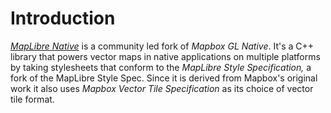 # Introduction

*[MapLibre Native](https://github.com/track-asia-vn/maplibre-native)* is a community led fork of *Mapbox GL Native*. It's a C++ library that powers 
vector maps in native applications on multiple platforms by taking stylesheets that conform to the *MapLibre Style Specification,* a fork of the 
MapLibre Style Spec. Since it is derived from Mapbox's original work it also uses *Mapbox Vector Tile Specification* as its choice of vector tile format.
